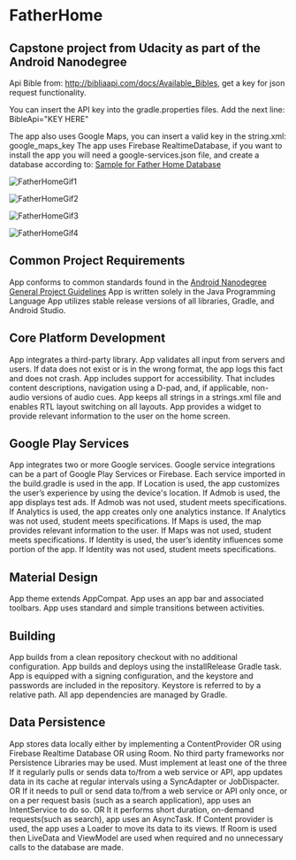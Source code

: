 # FatherHome
## Capstone project from Udacity as part of the Android Nanodegree

Api Bible from: http://bibliaapi.com/docs/Available_Bibles, get a key for json request functionality.

You can insert the API key into the gradle.properties files. Add the next line:
BibleApi="KEY HERE"

The app also uses Google Maps, you can insert a valid key in the string.xml: google_maps_key
The app uses Firebase RealtimeDatabase, if you want to install the app you will need a google-services.json file, and create a database according to: [Sample for Father Home Database](database_sample.json)

![FatherHomeGif1](fatherhome1.gif)

![FatherHomeGif2](fatherhome2.gif)

![FatherHomeGif3](fatherhome3.gif)

![FatherHomeGif4](fatherhome4.gif)

## Common Project Requirements

App conforms to common standards found in the [Android Nanodegree General Project Guidelines](http://udacity.github.io/android-nanodegree-guidelines/core.html)
App is written solely in the Java Programming Language
App utilizes stable release versions of all libraries, Gradle, and Android Studio.

## Core Platform Development

App integrates a third-party library.
App validates all input from servers and users. If data does not exist or is in the wrong format, the app logs this fact and does not crash.
App includes support for accessibility. That includes content descriptions, navigation using a D-pad, and, if applicable, non-audio versions of audio cues.
App keeps all strings in a strings.xml file and enables RTL layout switching on all layouts.
App provides a widget to provide relevant information to the user on the home screen.

## Google Play Services

App integrates two or more Google services. Google service integrations can be a part of Google Play Services or Firebase.
Each service imported in the build.gradle is used in the app.
If Location is used, the app customizes the user’s experience by using the device's location.
If Admob is used, the app displays test ads. If Admob was not used, student meets specifications.
If Analytics is used, the app creates only one analytics instance. If Analytics was not used, student meets specifications.
If Maps is used, the map provides relevant information to the user. If Maps was not used, student meets specifications.
If Identity is used, the user’s identity influences some portion of the app. If Identity was not used, student meets specifications.

## Material Design

App theme extends AppCompat.
App uses an app bar and associated toolbars.
App uses standard and simple transitions between activities.

## Building

App builds from a clean repository checkout with no additional configuration.
App builds and deploys using the installRelease Gradle task.
App is equipped with a signing configuration, and the keystore and passwords are included in the repository. Keystore is referred to by a relative path.
All app dependencies are managed by Gradle.

## Data Persistence

App stores data locally either by implementing a ContentProvider OR using Firebase Realtime Database OR using Room. No third party frameworks nor Persistence Libraries may be used.
Must implement at least one of the three
If it regularly pulls or sends data to/from a web service or API, app updates data in its cache at regular intervals using a SyncAdapter or JobDispacter.
OR
If it needs to pull or send data to/from a web service or API only once, or on a per request basis (such as a search application), app uses an IntentService to do so.
OR
It it performs short duration, on-demand requests(such as search), app uses an AsyncTask.
If Content provider is used, the app uses a Loader to move its data to its views.
If Room is used then LiveData and ViewModel are used when required and no unnecessary calls to the database are made.




